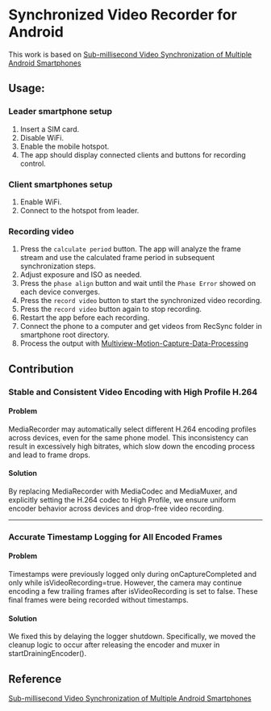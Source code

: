 # Synchronized Video Recorder for Android
This work is based on [Sub-millisecond Video Synchronization of Multiple Android Smartphones](https://arxiv.org/abs/2107.00987)

## Usage:
### Leader smartphone setup
1. Insert a SIM card.
2. Disable WiFi.
2. Enable the mobile hotspot.
4. The app should display connected clients and buttons for recording control.

### Client smartphones setup
1. Enable WiFi.
2. Connect to the hotspot from leader.

### Recording video
1. Press the ```calculate period``` button. The app will analyze the frame stream and use the calculated frame period in subsequent synchronization steps.
2. Adjust exposure and ISO as needed.
3. Press the ```phase align``` button and wait until the ```Phase Error``` showed on each device converges.
4. Press the ```record video``` button to start the synchronized video recording.
5. Press the ```record video``` button again to stop recording.
6. Restart the app before each recording.
7. Connect the phone to a computer and get videos from RecSync folder in smartphone root directory.
8. Process the output with [Multiview-Motion-Capture-Data-Processing](https://github.com/yubohuangai/Multiview-Motion-Capture-Data-Processing)

## Contribution

### Stable and Consistent Video Encoding with High Profile H.264

#### Problem
MediaRecorder may automatically select different H.264 encoding profiles across devices, even for the same phone model. This inconsistency can result in excessively high bitrates, which slow down the encoding process and lead to frame drops.
#### Solution
By replacing MediaRecorder with MediaCodec and MediaMuxer, and explicitly setting the H.264 codec to High Profile, we ensure uniform encoder behavior across devices and drop-free video recording.

---
### Accurate Timestamp Logging for All Encoded Frames

#### Problem
Timestamps were previously logged only during onCaptureCompleted and only while isVideoRecording=true. However, the camera may continue encoding a few trailing frames after isVideoRecording is set to false. These final frames were being recorded without timestamps.
#### Solution
We fixed this by delaying the logger shutdown. Specifically, we moved the cleanup logic to occur after releasing the encoder and muxer in startDrainingEncoder().

## Reference
[Sub-millisecond Video Synchronization of Multiple Android Smartphones](https://arxiv.org/abs/2107.00987)

